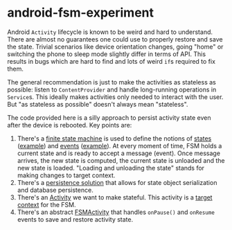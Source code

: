 android-fsm-experiment
======================

Android `Activity` lifecycle is known to be weird and hard to understand. There are almost no guarantees one could use to properly restore and save the state. Trivial scenarios like device orientation changes, going "home" or switching the phone to sleep mode slightly differ in terms of API. This results in bugs which are hard to find and lots of weird `if`s required to fix them.

The general recommendation is just to make the activities as stateless as possible: listen to `ContentProvider` and handle long-running operations in `Service`s. This ideally makes activities only needed to interact with the user. But "as stateless as possible" doesn't always mean "stateless".

The code provided here is a silly approach to persist activity state even after the device is rebooted. Key points are:

1. There's a [finite state machine](https://github.com/loki2302/android-fsm-experiment/blob/master/app/src/main/java/me/loki2302/fsm/StateMachine.java) is used to define the notions of [states](https://github.com/loki2302/android-fsm-experiment/blob/master/app/src/main/java/me/loki2302/fsm/State.java) ([example](https://github.com/loki2302/android-fsm-experiment/blob/master/app/src/main/java/me/loki2302/states/DisplayingProgressDialogState.java)) and [events](https://github.com/loki2302/android-fsm-experiment/blob/master/app/src/main/java/me/loki2302/fsm/Event.java) ([example](https://github.com/loki2302/android-fsm-experiment/blob/master/app/src/main/java/me/loki2302/events/DisplayProgressDialogRequestedEvent.java)). At every moment of time, FSM holds a current state and is ready to accept a message (event). Once message arrives, the new state is computed, the current state is unloaded and the new state is loaded. "Loading and unloading the state" stands for making changes to target context.
3. There's a [persistence solution](https://github.com/loki2302/android-fsm-experiment/blob/master/app/src/main/java/me/loki2302/fsm/StateService.java) that allows for state object serialization and database persistence. 
2. There's an [Activity](https://github.com/loki2302/android-fsm-experiment/blob/master/app/src/main/java/me/loki2302/MainActivity.java) we want to make stateful. This activity is a [target context](https://github.com/loki2302/android-fsm-experiment/blob/master/app/src/main/java/me/loki2302/MainActivityContext.java) for the FSM.
3. There's an abstract [FSMActivity](https://github.com/loki2302/android-fsm-experiment/blob/master/app/src/main/java/me/loki2302/fsm/FSMActivity.java) that handles `onPause()` and `onResume` events to save and restore activity state.

